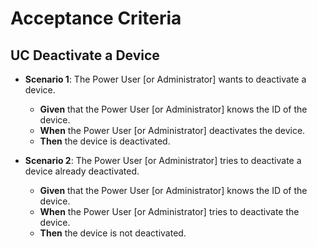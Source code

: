 # Acceptance Criteria

## UC Deactivate a Device

- **Scenario 1**: The Power User [or Administrator] wants to deactivate a device.
    - **Given** that the Power User [or Administrator] knows the ID of the device.
    - **When** the Power User [or Administrator] deactivates the device.
    - **Then** the device is deactivated.

- **Scenario 2**: The Power User [or Administrator] tries to deactivate a device already deactivated.
    - **Given** that the Power User [or Administrator] knows the ID of the device.
    - **When** the Power User [or Administrator] tries to deactivate the device.
    - **Then** the device is not deactivated.
